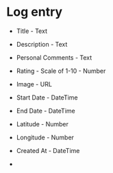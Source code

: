 # Log entry

- Title - Text
- Description - Text
- Personal Comments - Text
- Rating - Scale of 1-10 - Number
- Image - URL
- Start Date - DateTime
- End Date - DateTime
- Latitude - Number
- Longitude - Number
- Created At - DateTime

-
